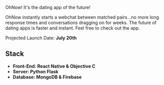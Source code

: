 OhNow! It's the dating app of the future!

OhNow instantly starts a webchat between matched pairs...no more long response times and conversations dragging on for weeks. The future of dating apps is faster and instant. Feel free to check out the app.

Projected Launch Date: <b> July 20th <b>

## Stack
- Front-End: React Native & Objective C
- Server: Python Flask
- Database: MongoDB & Firebase
